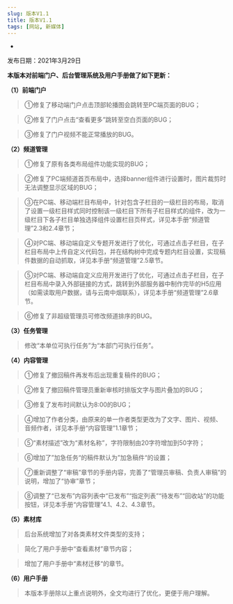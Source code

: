 ```yaml
---
slug: 版本V1.1
title: 版本V1.1
tags: [网站, 新媒体]
---
```

*
发布日期：2021年3月29日

**本版本对前端门户、后台管理系统及用户手册做了如下更新：**

**（1）前端门户**
>①修复了移动端门户点击顶部轮播图会跳转至PC端页面的BUG；

>②修复了门户点击“查看更多”跳转至空白页面的BUG；

>③修复了门户视频不能正常播放的BUG。

**（2）频道管理**
>①修复了原有各类布局组件功能实现的BUG；

>②修复了PC端频道首页布局中，选择banner组件进行设置时，图片裁剪时无法调整显示区域的BUG；

>③在PC端、移动端栏目布局中，针对包含子栏目的一级栏目的布局，取消了设置一级栏目样式同时控制该一级栏目下所有子栏目样式的组件，改为一级栏目下各子栏目单独选择组件设置栏目页样式，详见本手册“频道管理”2.3和2.4章节；

>④对PC端、移动端自定义专题开发进行了优化，可通过点击子栏目，在子栏目布局中上传自定义代码包，并在结构树中完成专题内栏目设置，实现稿件数据的自动抓取，详见本手册“频道管理”2.5章节。

>⑤对PC端、移动端自定义应用开发进行了优化，可通过点击子栏目，在子栏目布局中录入外部链接的方式，跳转到外部服务器中制作完毕的H5应用（如需读取用户数据，请与云南中烟联系），详见本手册“频道管理”2.6章节。

>⑥修复了非超级管理员可修改频道排序的BUG。

**（3）任务管理**
>修改“本单位可执行任务”为“本部门可执行任务”。

**（4）内容管理**
>①修复了撤回稿件再发布后出现重复稿件的BUG；

>②修复了撤回稿件管理员重新审核时排版文字与图片叠加的BUG；

>③修复了发布时间默认为8:00的BUG；

>④增加了作者分类，由原来的单一作者类型更改为了文字、图片、视频、音频作者，详见本手册“内容管理”1.1章节；

>⑤“素材描述”改为“素材名称”，字符限制由20字符增加到50字符；

>⑥增加了”加急任务“的稿件默认为”加急稿件“的设置；

>⑦重新调整了“审稿”章节的手册内容，完善了“管理员审稿、负责人审稿”的说明，增加了“协审”章节；

>⑧调整了“已发布”内容列表中“已发布”“指定列表”“待发布”“回收站”的功能按钮，详见本手册“内容管理”4.1、4.2、4.3章节。

**（5）素材库**
>后台系统增加了对各类素材文件类型的支持；

>简化了用户手册中“查看素材”章节内容；

>增加了用户手册中“素材迁移“的章节。

**（6）用户手册**
> 本版本手册除以上重点说明外，全文均进行了优化，更便于用户理解。
